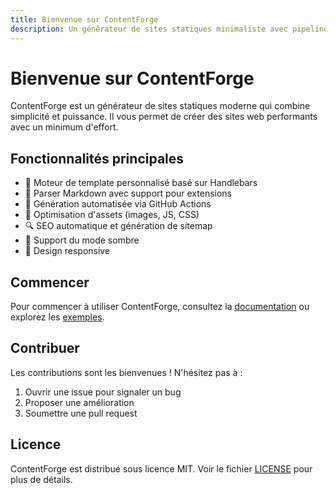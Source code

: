 ```yaml
---
title: Bienvenue sur ContentForge
description: Un générateur de sites statiques minimaliste avec pipeline CI/CD intégré
---
```


# Bienvenue sur ContentForge

ContentForge est un générateur de sites statiques moderne qui combine simplicité et puissance. Il vous permet de créer des sites web performants avec un minimum d'effort.

## Fonctionnalités principales

- 🎨 Moteur de template personnalisé basé sur Handlebars
- 📝 Parser Markdown avec support pour extensions
- 🔄 Génération automatisée via GitHub Actions
- 🚀 Optimisation d'assets (images, JS, CSS)
- 🔍 SEO automatique et génération de sitemap
- 🌙 Support du mode sombre
- 📱 Design responsive

## Commencer

Pour commencer à utiliser ContentForge, consultez la [documentation](/docs) ou explorez les [exemples](/examples).

## Contribuer

Les contributions sont les bienvenues ! N'hésitez pas à :

1. Ouvrir une issue pour signaler un bug
2. Proposer une amélioration
3. Soumettre une pull request

## Licence

ContentForge est distribué sous licence MIT. Voir le fichier [LICENSE](https://github.com/votre-username/contentforge/blob/main/LICENSE) pour plus de détails. 